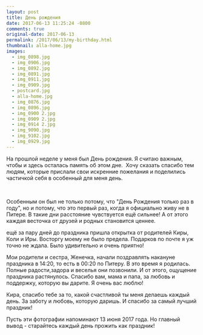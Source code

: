 ```yaml
---
layout: post
title: День рождения
date: 2017-06-13 11:25:24 -0800
comments: true
original-date: 2017-06-13
permalink: /2017/06/13/my-birthday.html
thumbnail: alla-home.jpg
images:
  - img_0898.jpg
  - img_0906.jpg
  - img_0892.jpg
  - img_0891.jpg
  - img_0911.jpg
  - img_0909.jpg
  - postcard.jpg
  - alla-home.jpg
  - img_0876.jpg
  - img_0896.jpg
  - img_0900 2.jpg
  - img_0909 2.jpg
  - img_0914 2.jpg
  - img_9090.jpg
  - img_9102.jpg
  - img_0929.jpg
---
```


На прошлой неделе у меня был День рождения. Я считаю важным, чтобы и здесь осталась память об этом дне. 
Хочу сказать спасибо тем людям, которые прислали свои искренние пожелания и поделились частичкой себя в особенный для меня день.
<!--separate--> 

Особенным он был не только потому, что "День Рождения только раз в году", но и потому, что это первый раз, когда я официально живу не в Питере. В такие дни расстояние чувствуется ещё сильнее! А от этого каждая весточка от друзей и родных становится ценнее.

ещё за пару дней до праздника пришла открытка от родителей Киры, Коли и Иры. Восторгу моему не было предела. Подарков по почте я уж точно не ждала. Было удивительно и очень приятно!

Мои родители и сестра, Женечка, начали поздравлять накануне праздника в 14:20, то есть в 00:20 по Питеру. В это время я родилась. Полные радости,задора и веселья они позвонили. И от этого, ощущение праздника растянулось. Спасибо вам, мама и папа, за любовь и поддержку, которую вы дарите. Я очень вас люблю!

Кира, спасибо тебе за то, какой счастливой ты меня делаешь каждый день. За заботу и любовь, которую даришь. И спасибо за самый лучший праздник!

Пусть эти фотографии напоминают 13 июня 2017 года. Но главный вывод - старайтесь каждый день прожить как праздник!
